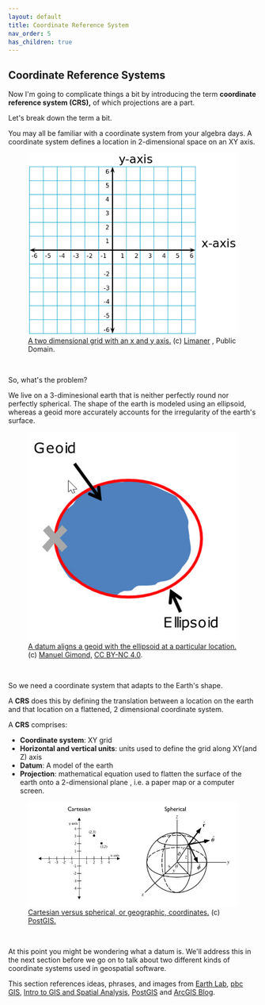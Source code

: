 ```yaml
---
layout: default
title: Coordinate Reference System
nav_order: 5
has_children: true
---
```


## Coordinate Reference Systems

Now I'm going to complicate things a bit by introducing the term **coordinate reference system (CRS),** of which projections are a part.

Let's break down the term a bit.

You may all be familiar with a coordinate system from your algebra days. A coordinate system defines a location in 2-dimensional space on an XY axis.


<figure>
  <img src="../images/555px-2D_Cartesian_Coordinates.svg.png" alt="Cartesian coordinates">
  <figcaption><a href="https://commons.wikimedia.org/wiki/File:2D_Cartesian_Coordinates.svg">A two dimensional grid with an x and y axis.</a> (c) <a href="https://commons.wikimedia.org/w/index.php?title=User:Limaner&action=edit&redlink=1">Limaner</a> , Public Domain.</figcaption>
</figure>

<p>&nbsp;</p>

So, what's the problem?

We live on a 3-diminesional earth that is neither perfectly round nor perfectly spherical. The shape of the earth is modeled using an ellipsoid, whereas a geoid more accurately accounts for the irregularity of the earth's surface.


<figure>
  <img src="../images/geoid.jpg"
  alt="Geoid">
  <figcaption><a href="https://mgimond.github.io/Spatial/chp09-0.html">A datum aligns a geoid with the ellipsoid at a particular location.</a> (c) <a href="https://mgimond.github.io/Spatial/index.html">Manuel Gimond,</a> <a href="https://creativecommons.org/licenses/by-nc/4.0/">CC BY-NC 4.0</a>.</figcaption>
</figure>

<p>&nbsp;</p>

So we need a coordinate system that adapts to the Earth's shape.

A **CRS** does this by defining the translation between a location on the earth and that location on a flattened, 2 dimensional coordinate system.

A **CRS** comprises:

- **Coordinate system**: XY grid
- **Horizontal and vertical units**: units used to define the grid along XY(and Z) axis
- **Datum**: A model of the earth
- **Projection**: mathematical equation used to flatten the surface of the earth onto a 2-dimensional plane , i.e. a paper map or a computer screen.


<figure>
  <img src="../images/cartSpherical.jpg"
  alt="cartesianSpherical">
  <figcaption><a href="https://postgis.net/workshops/postgis-intro/geography.html">Cartesian versus spherical, or geographic, coordinates.</a> (c) <a href="https://postgis.net/">PostGIS.</a> </figcaption>
</figure>

<p>&nbsp;</p>

At this point you might be wondering what a datum is. We'll address this in the next section before we go on to talk about two different kinds of coordinate systems used in geospatial software.






This section references ideas, phrases, and images from [Earth Lab](https://www.earthdatascience.org/courses/use-data-open-source-python/intro-vector-data-python/spatial-data-vector-shapefiles/intro-to-coordinate-reference-systems-python/), [pbc GIS](http://pbcgis.com/projection_fundamentals/), [Intro to GIS and Spatial Analysis](https://mgimond.github.io/Spatial/chp09-0.html), [PostGIS](https://postgis.net/workshops/postgis-intro/geography.html) and [ArcGIS Blog](https://www.esri.com/arcgis-blog/products/arcgis-pro/mapping/coordinate-systems-difference/#spatial).

